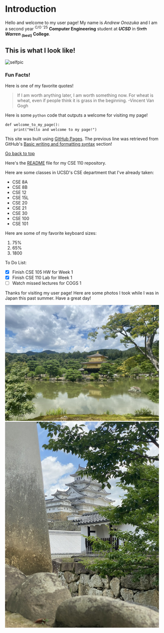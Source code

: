 # Introduction

Hello and welcome to my user page! My name is *Andrew Onozuka* and I am a second year <sup>C/O '25</sup> **Computer Engineering** student at ***UCSD*** in ~~Sixth~~ **_Warren_ <sub>(best)</sub> College**.

## This is what I look like!
![selfpic](photos/Ryo%20Onozuka2-8.jpg)

### Fun Facts!

Here is one of my favorite quotes!
>If I am worth anything later, I am worth something now. For wheat is wheat, even if people think it is grass in the beginning.
-Vincent Van Gogh

Here is some `python` code that outputs a welcome for visiting my page!
```
def welcome_to_my_page():
    print("Hello and welcome to my page!")
```

This site was built using [GitHub Pages](https://pages.github.com/). The previous line was retrieved from GitHub's [Basic writing and formatting syntax](https://docs.github.com/en/get-started/writing-on-github/getting-started-with-writing-and-formatting-on-github/basic-writing-and-formatting-syntax) section!

[Go back to top](#introduction)

Here's the [README](README.md) file for my CSE 110 repository.

Here are some classes in UCSD's CSE department that I've already taken:
- CSE 8A
- CSE 8B
- CSE 12
- CSE 15L
- CSE 20
- CSE 21
- CSE 30
- CSE 100
- CSE 101

Here are some of my favorite keyboard sizes:
1. 75%
2. 65%
3. 1800

To Do List:
- [x]  Finish CSE 105 HW for Week 1
- [x]  Finish CSE 110 Lab for Week 1
- [ ]  Watch missed lectures for COGS 1

Thanks for visiting my user page!
Here are some photos I took while I was in Japan this past summer. Have a great day!

![kinkakuji](photos/AB54F3D9-D92B-4879-9236-4784A16D82D9_1_105_c.jpeg)
![himejicastle](photos/652119F4-74AE-41E3-8580-DF6BE63FF5E6_1_105_c.jpeg)